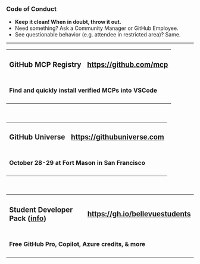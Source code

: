 <h3>Code of Conduct</h3>
<ul>
  <li><b>Keep it clean! When in doubt, throw it out.</b></li>
  <li>Need something? Ask a Community Manager or GitHub Employee.</li>
  <li>See questionable behavior (e.g. attendee in restricted area)? Same.</li>
</ul>

<hr/>

<table>
  <tr>
    <td><h3>GitHub MCP Registry</h3></td>
    <td><h3><a href="https://github.com/mcp">https://github.com/mcp</a></h3></td>
  </tr>
  <tr>
    <td colspan="2"><h4>Find and quickly install verified MCPs into VSCode</h4></td>
  </tr>
</table>

<br/>

<table>
  <tr>
    <td><h3>GitHub Universe</h3></td>
    <td><h3><a href="https://githubuniverse.com">https://githubuniverse.com</a></h3></td>
  </tr>
  <tr>
    <td colspan="2"><h4>October 28-29 at Fort Mason in San Francisco</h4></td>
  </tr>
</table>

<br/>

<table>
  <tr>
    <td><h3>Student Developer Pack (<a href="https://github.com/education">info</a>)</h3></td>
    <td><h3><a href="https://gh.io/bellevuestudents">https://gh.io/bellevuestudents</a></h3></td>
  </tr>
  <tr>
    <td colspan="2"><h4>Free GitHub Pro, Copilot, Azure credits, &amp; more</h4></td>
  </tr>
</table>
